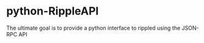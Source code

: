 # python-RippleAPI
The ultimate goal is to provide a python interface to rippled using the JSON-RPC API
